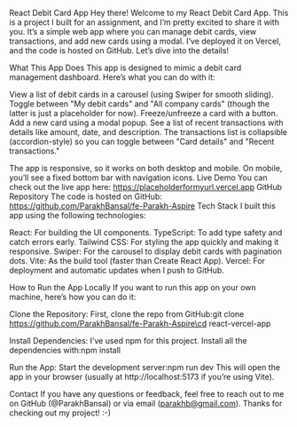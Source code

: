 React Debit Card App
Hey there! Welcome to my React Debit Card App. This is a project I built for an assignment, and I’m pretty excited to share it with you. It’s a simple web app where you can manage debit cards, view transactions, and add new cards using a modal. I’ve deployed it on Vercel, and the code is hosted on GitHub. Let’s dive into the details!

What This App Does
This app is designed to mimic a debit card management dashboard. Here’s what you can do with it:

View a list of debit cards in a carousel (using Swiper for smooth sliding).
Toggle between "My debit cards" and "All company cards" (though the latter is just a placeholder for now).
Freeze/unfreeze a card with a button.
Add a new card using a modal popup.
See a list of recent transactions with details like amount, date, and description.
The transactions list is collapsible (accordion-style) so you can toggle between "Card details" and "Recent transactions."

The app is responsive, so it works on both desktop and mobile. On mobile, you’ll see a fixed bottom bar with navigation icons.
Live Demo
You can check out the live app here: https://placeholderformyurl.vercel.app
GitHub Repository
The code is hosted on GitHub: https://github.com/ParakhBansal/fe-Parakh-Aspire
Tech Stack
I built this app using the following technologies:

React: For building the UI components.
TypeScript: To add type safety and catch errors early.
Tailwind CSS: For styling the app quickly and making it responsive.
Swiper: For the carousel to display debit cards with pagination dots.
Vite: As the build tool (faster than Create React App).
Vercel: For deployment and automatic updates when I push to GitHub.

How to Run the App Locally
If you want to run this app on your own machine, here’s how you can do it:

Clone the Repository: First, clone the repo from GitHub:git clone https://github.com/ParakhBansal/fe-Parakh-Aspire\cd react-vercel-app

Install Dependencies: I’ve used npm for this project. Install all the dependencies with:npm install

Run the App: Start the development server:npm run dev
This will open the app in your browser (usually at http://localhost:5173  if you’re using Vite).


Contact
If you have any questions or feedback, feel free to reach out to me on GitHub (@ParakhBansal) or via email (parakhb@gmail.com).
Thanks for checking out my project! :-)
